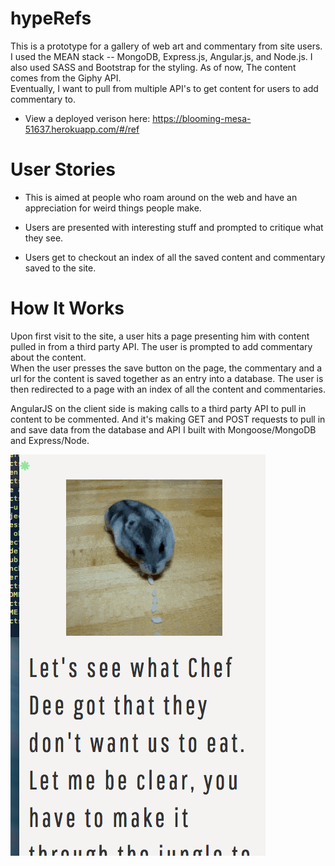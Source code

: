 # hypeRefs
This is a prototype for a gallery of web art and commentary from site users.  I used the
MEAN stack -- MongoDB, Express.js, Angular.js, and Node.js.  I also used SASS and Bootstrap for the styling.  As of now, The content comes from the Giphy API.  
Eventually, I want to pull from multiple API's to get content for users to add
commentary to.   

* View a deployed verison here: https://blooming-mesa-51637.herokuapp.com/#/ref


# User Stories
* This is aimed at people who roam around on the web and have an appreciation for
  weird things people make.

* Users are presented with interesting stuff and prompted to critique what they see.

* Users get to checkout an index of all the saved content and commentary saved to the
site.  

# How It Works
Upon first visit to the site, a user hits a page presenting him with content pulled
in from a third party API.  The user is prompted to add commentary about the content.  
When the user presses the save button on the page, the commentary and a url for the content
is saved together as an entry into a database.  The user is then redirected to a
page with an index of all the content and commentaries.  

AngularJS on the client side is making calls to a third party API to pull in content
to be commented.  And it's making GET and POST requests to pull in and save data from
the database and API I built with Mongoose/MongoDB and Express/Node.  


![Alt text](/screenshot1.png)
